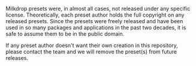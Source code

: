 Milkdrop presets were, in almost all cases, not released under any specific license. Theoretically, each preset author
holds the full copyright on any released presets. Since the presets were freely released and have been used in so many
packages and applications in the past two decades, it is safe to assume them to be in the public domain.

If any preset author doesn't want their own creation in this repository, please contact the team and we will
remove the preset(s) from future releases.